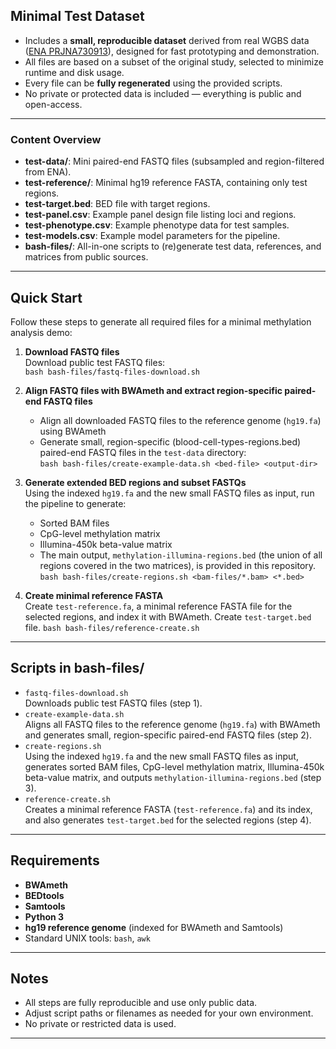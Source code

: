 ## Minimal Test Dataset

- Includes a **small, reproducible dataset** derived from real WGBS data ([ENA PRJNA730913](https://www.ebi.ac.uk/ena/browser/view/PRJNA730913)), designed for fast prototyping and demonstration.
- All files are based on a subset of the original study, selected to minimize runtime and disk usage.
- Every file can be **fully regenerated** using the provided scripts.  
- No private or protected data is included — everything is public and open-access.

---
### Content Overview

- **test-data/**: Mini paired-end FASTQ files (subsampled and region-filtered from ENA).
- **test-reference/**: Minimal hg19 reference FASTA, containing only test regions.
- **test-target.bed**: BED file with target regions.
- **test-panel.csv**: Example panel design file listing loci and regions.
- **test-phenotype.csv**: Example phenotype data for test samples.
- **test-models.csv**: Example model parameters for the pipeline.
- **bash-files/**: All-in-one scripts to (re)generate test data, references, and matrices from public sources.

---
## Quick Start

Follow these steps to generate all required files for a minimal methylation analysis demo:

1. **Download FASTQ files**  
   Download public test FASTQ files:  
   `bash bash-files/fastq-files-download.sh`

2. **Align FASTQ files with BWAmeth and extract region-specific paired-end FASTQ files**  
   - Align all downloaded FASTQ files to the reference genome (`hg19.fa`) using BWAmeth  
   - Generate small, region-specific (blood-cell-types-regions.bed) paired-end FASTQ files in the `test-data` directory:   
   `bash bash-files/create-example-data.sh <bed-file> <output-dir>`

3. **Generate extended BED regions and subset FASTQs**  
   Using the indexed `hg19.fa` and the new small FASTQ files as input, run the pipeline to generate:
    - Sorted BAM files  
    - CpG-level methylation matrix  
    - Illumina-450k beta-value matrix  
    - The main output, `methylation-illumina-regions.bed` (the union of all regions covered in the two matrices), is provided in this repository.
   `bash bash-files/create-regions.sh <bam-files/*.bam> <*.bed>`

4. **Create minimal reference FASTA**  
   Create `test-reference.fa`, a minimal reference FASTA file for the selected regions, and index it with BWAmeth.
   Create `test-target.bed` file.
   `bash bash-files/reference-create.sh`
---
## Scripts in bash-files/

- `fastq-files-download.sh`  
  Downloads public test FASTQ files (step 1).
- `create-example-data.sh`  
  Aligns all FASTQ files to the reference genome (`hg19.fa`) with BWAmeth and generates small, region-specific paired-end FASTQ files (step 2).
- `create-regions.sh`  
  Using the indexed `hg19.fa` and the new small FASTQ files as input, generates sorted BAM files, CpG-level methylation matrix, Illumina-450k beta-value matrix, and outputs `methylation-illumina-regions.bed` (step 3).
- `reference-create.sh`  
  Creates a minimal reference FASTA (`test-reference.fa`) and its index, and also generates `test-target.bed` for the selected regions (step 4).

---
## Requirements

- **BWAmeth**
- **BEDtools**
- **Samtools**
- **Python 3**
- **hg19 reference genome** (indexed for BWAmeth and Samtools)
- Standard UNIX tools: `bash`, `awk`
---
## Notes

- All steps are fully reproducible and use only public data.
- Adjust script paths or filenames as needed for your own environment.
- No private or restricted data is used.
---
